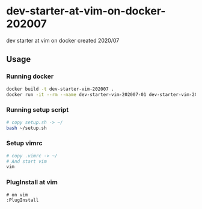 # dev-starter-at-vim-on-docker-202007

dev starter at vim on docker created 2020/07



## Usage

### Running docker

```bash
docker build -t dev-starter-vim-202007 .
docker run -it --rm --name dev-starter-vim-202007-01 dev-starter-vim-202007 /bin/bash
```



### Running setup script

```bash
# copy setup.sh -> ~/
bash ~/setup.sh
```



### Setup vimrc

```bash
# copy .vimrc -> ~/
# And start vim
vim
```



### PlugInstall at vim

```vim
# on vim
:PlugInstall
```

